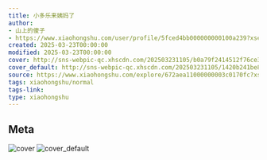 ```yaml
---
title: 小多乐来姨妈了
author:
- 山上的傻子
- https://www.xiaohongshu.com/user/profile/5fced4bb000000000100a239?xsec_token=undefined
created: 2025-03-23T00:00:00
modified: 2025-03-23T00:00:00
cover: http://sns-webpic-qc.xhscdn.com/202503231105/b0a79f2414512f76ce3ee65be2369010/1040g2sg319rja3otnck05nueqitg98hpbei6j9g!nc_n_webp_prv_1
cover_default: http://sns-webpic-qc.xhscdn.com/202503231105/1420b241be82b0776d589076b396df8d/1040g2sg319rja3otnck05nueqitg98hpbei6j9g!nc_n_webp_mw_1
source: https://www.xiaohongshu.com/explore/672aea11000000003c0170fc?xsec_token=ABHGkYIyNDcOaY6W92m7L5XNguTtpW3hmikhgVuHxx_cc=
tags: xiaohongshu/normal
tags-link:
type: xiaohongshu
---
```


## Meta

![cover](http://sns-webpic-qc.xhscdn.com/202503231105/b0a79f2414512f76ce3ee65be2369010/1040g2sg319rja3otnck05nueqitg98hpbei6j9g!nc_n_webp_prv_1)
![cover_default](http://sns-webpic-qc.xhscdn.com/202503231105/1420b241be82b0776d589076b396df8d/1040g2sg319rja3otnck05nueqitg98hpbei6j9g!nc_n_webp_mw_1)
